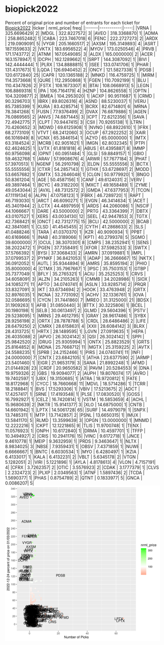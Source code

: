 # biopick2022
Percent of original price and number of entrants for each ticket for [Biopick2022](https://twitter.com/hashtag/Biopick2022)
|ticker |  nrml_price| freq|
|:------|-----------:|----:|
|VRNA   | 325.6696429|    2|
|MDGL   | 322.8227572|    3|
|AVEO   | 318.3368870|    1|
|ADMA   | 258.8652482|    1|
|CABA   | 223.7467018|    6|
|FENC   | 222.2727273|    2|
|ARDX   | 219.0909091|    5|
|VYGR   | 205.1660517|    2|
|AXSM   | 195.3149893|    4|
|ASRT   | 187.1559633|    2|
|VKTX   | 183.6956522|    4|
|MYOV   | 173.0250546|    4|
|PRVB   | 171.1743772|    2|
|ATNM   | 167.0549085|    3|
|ALDX   | 165.0000000|    2|
|ACER   | 163.1578947|    1|
|DCPH   | 162.1289662|    1|
|SRPT   | 144.3087092|    1|
|BIVI   | 142.4444444|    1|
|PLRX   | 134.8888815|    1|
|ISEE   | 133.0741706|    1|
|PHAR   | 131.4317673|    1|
|LQDA   | 126.6940452|    2|
|ONCY   | 121.5827338|    1|
|PDSB   | 120.6172840|   25|
|CAPR   | 120.1365188|    2|
|MNKD   | 116.4759725|    1|
|MIRM   | 114.3573668|    1|
|QURE   | 112.2950868|    1|
|FGEN   | 110.7092199|    1|
|BLU    | 110.4347826|    2|
|FSTX   | 108.1673307|    8|
|BTAI   | 108.0668913|    5|
|LEGN   | 106.8869318|    1|
|IPA    | 106.7164179|    4|
|HZNP   | 104.8626558|    1|
|OPTN   | 104.3209877|    2|
|BMEA   | 104.2953020|    1|
|ACXP   |  90.9511687|    1|
|CRMD   |  90.3296703|    1|
|IBRX   |  89.8026316|    4|
|ASND   |  88.5230037|    1|
|VERU   |  85.7385399|    1|
|KURA   |  83.4285714|    1|
|BCRX   |  82.6714801|    6|
|MRNA   |  78.3841268|    1|
|FUSN   |  77.9376499|    2|
|DVAX   |  76.6879886|    1|
|AGEN   |  76.0869565|    2|
|ANVS   |  74.6871445|    3|
|ICPT   |  72.6212356|    1|
|SAVA   |  72.4942775|    7|
|CLPT   |  70.9447415|    3|
|CSII   |  70.9265138|    1|
|LTRN   |  70.4260652|    3|
|MDWD   |  69.6125908|    1|
|NVNO   |  68.8922610|    1|
|IFRX   |  68.2773109|    1|
|VTVT   |  68.2412060|    3|
|OCUP   |  67.2922252|    3|
|XAIR   |  66.1016949|    8|
|VCNX   |  65.3846154|    1|
|AZYO   |  65.0000000|    1|
|IMTX   |  63.3184524|    2|
|MCRB   |  62.9051621|    1|
|IMGN   |  62.8032345|    1|
|PTPI   |  62.4624625|    1|
|LVTX   |  61.8181818|    4|
|ABUS   |  61.4395887|    8|
|IMMP   |  60.9756098|    4|
|OPNT   |  60.0951484|    1|
|GLSI   |  59.8849157|    1|
|GBIO   |  59.4632768|    1|
|ARAV   |  57.9908676|    4|
|ARWR   |  57.7677184|    3|
|PHAT   |  57.3970513|    1|
|NGENF  |  56.2910798|    2|
|ELDN   |  55.5555556|    3|
|BCTX   |  55.5555556|    3|
|CTXR   |  54.2857143|    1|
|GTHX   |  53.6728697|    2|
|MODD   |  53.6657682|    1|
|GMTX   |  53.2646048|    1|
|CLGN   |  50.9779920|    1|
|BNGO   |  50.8361204|    1|
|AGE    |  50.4587156|    1|
|CANF   |  49.6124031|    2|
|VERV   |  49.3897464|    1|
|BCYC   |  49.3182200|    1|
|MXCT   |  49.1658489|    1|
|ZYME   |  49.0543044|    2|
|AVXL   |  48.7312572|    2|
|GMDA   |  47.6377953|    7|
|TCON   |  47.1119134|    6|
|ALPN   |  47.0758123|    1|
|FBRX   |  46.7289720|    1|
|RAPT   |  46.7193030|    1|
|ARCT   |  46.6090271|    1|
|EVGN   |  46.3414634|    1|
|ACET   |  45.3401944|    2|
|LCTX   |  44.4897959|    1|
|ARDS   |  44.2060086|    1|
|NSCIF  |  44.1066667|    1|
|DARE   |  43.5000000|    2|
|PRTG   |  43.3364399|    7|
|DBTX   |  43.0107527|    1|
|XERS   |  43.0034130|   12|
|SEEL   |  42.9447853|    3|
|TGTX   |  42.7368421|    9|
|ONCT   |  42.7312775|   15|
|BCLI   |  42.5000000|    2|
|BCAB   |  42.3841081|    1|
|CLSD   |  41.4545455|    2|
|CYTH   |  41.2868633|    2|
|SLS    |  41.0488246|    1|
|TARA   |  41.0370370|    1|
|KZR    |  40.9090934|    1|
|PPBT   |  40.6169666|    1|
|INAB   |  40.3189066|    1|
|KPTI   |  40.2799378|    5|
|SGMO   |  39.6000000|    7|
|OCUL   |  38.3070301|    8|
|CMPS   |  38.2352941|    1|
|SENS   |  38.2022472|    1|
|PGEN   |  37.7358491|    1|
|XFOR   |  37.5982533|    3|
|SWTX   |  37.5766392|    1|
|BYSI   |  37.3068433|    2|
|AMRN   |  37.0919881|    1|
|IMPL   |  37.0799537|    2|
|PYNKF  |  36.8421053|    1|
|ADAP   |  36.2666667|   15|
|NKTX   |  36.0912052|    1|
|AUTL   |  35.9344894|    9|
|AMRS   |  35.8595194|    2|
|PHIO   |  35.8000000|    4|
|CTMX   |  35.7967667|    1|
|IPSC   |  35.7503153|    1|
|GTBP   |  35.7377049|    1|
|BFLY   |  35.2765321|    1|
|ACIU   |  35.2525253|    1|
|CRVS   |  34.6058091|    3|
|ALZN   |  34.2105263|    1|
|CMMB   |  34.2028986|    1|
|SIOX   |  34.1085271|   11|
|APTO   |  34.0740741|    8|
|ASLN   |  33.9285714|    2|
|PRQR   |  33.8327091|    3|
|IKT    |  33.6734694|    2|
|HOOK   |  33.4763948|    2|
|GRTX   |  32.8976035|    1|
|NCNA   |  32.7731092|    1|
|ACHV   |  32.1336761|    1|
|IOVA   |  32.0586695|    1|
|CYCN   |  31.7441860|    7|
|MREO   |  31.3125000|   21|
|BDSX   |  31.1909263|    1|
|AFIB   |  31.0850440|    3|
|BTTX   |  30.3225806|    1|
|BCEL   |  30.1980198|    1|
|SELB   |  30.0613497|    2|
|GLMD   |  29.5604396|    1|
|PSTV   |  29.5238095|    1|
|MRNS   |  29.4612795|    1|
|GRAY   |  28.9617486|    1|
|SYBX   |  28.9256198|    2|
|ORTX   |  28.7878788|    5|
|CRDL   |  28.6486486|    2|
|LIFE   |  28.6479250|    2|
|CMRX   |  28.6158631|    4|
|XXII   |  28.6084142|    3|
|BLRX   |  28.4313725|    1|
|HRTX   |  28.1489595|    1|
|LGVN   |  27.0919635|    1|
|HEPA   |  26.4035088|    2|
|APVO   |  26.3024142|    3|
|QSI    |  26.3024142|    1|
|SPPI   |  25.9842520|    2|
|DRUG   |  25.9305994|    1|
|ONTX   |  25.8823529|    1|
|GRTS   |  25.8164852|    8|
|MDNA   |  25.7668712|   11|
|MGTX   |  25.3159225|    2|
|AVTX   |  24.5588235|    1|
|SPRB   |  24.2152466|    1|
|PIRS   |  24.0740741|   11|
|INFI   |  24.0000000|    7|
|CNTX   |  23.6842105|    1|
|ATHA   |  23.6377590|    2|
|ARMP   |  23.5401460|    1|
|EIGR   |  21.9653179|    3|
|SANA   |  21.8992248|    1|
|AFMD   |  21.0144928|   23|
|CRDF   |  20.9650582|    3|
|PAVM   |  20.5284553|    9|
|DNA    |  19.9759326|    2|
|GBS    |  19.9094077|    2|
|AUPH   |  19.8076074|   17|
|AVRO   |  19.7402597|    1|
|UBX    |  19.3150685|    1|
|ATRA   |  18.9720812|    1|
|FATE   |  18.8172968|    1|
|CYCC   |  18.7660668|   11|
|MDVL   |  18.5714286|    1|
|TCRR   |  18.2188841|    1|
|BVS    |  17.5293306|    1|
|VBIV   |  17.5213675|    2|
|ADCT   |  17.4257417|    1|
|SRNE   |  17.4193548|    1|
|PLSE   |  17.0830520|    1|
|GOSS   |  16.7992927|    1|
|CELZ   |  16.7420814|    1|
|VSTM   |  16.5853659|    4|
|ACHL   |  15.9680639|    2|
|NKTR   |  15.9141377|    3|
|XLO    |  14.6875000|    1|
|CNTB   |  14.6601942|    1|
|LPTX   |  14.5061728|   65|
|SURF   |  14.4979079|    1|
|SNPX   |  13.7485311|    1|
|MTP    |  13.7142857|    2|
|PSNL   |  13.6650315|    1|
|IMUX   |  13.5841170|    5|
|RLMD   |  13.3599639|    3|
|OPGN   |  13.0000000|    1|
|MNMD   |  12.2222216|    1|
|CKPT   |  12.1221865|    9|
|TLIS   |  11.9700748|    1|
|TENX   |  11.0576923|    1|
|ONPH   |  10.6172840|    1|
|DRMA   |  10.4597701|    1|
|TFFP   |  10.3494927|    2|
|CRIS   |  10.2941176|   15|
|VINC   |   9.6172718|    1|
|JNCE   |   9.4610778|    1|
|MEIP   |   9.3632959|    1|
|PRDS   |   9.3463647|    1|
|NLTX   |   8.9834025|    3|
|NBSE   |   7.9359431|    1|
|OBSV   |   7.4371859|    1|
|NUWE   |   6.6666667|    1|
|BNTC   |   6.6030534|    1|
|MYO    |   6.4280497|    1|
|KZIA   |   6.4133017|    1|
|KALA   |   6.4132231|    2|
|VBLT   |   5.6345178|    2|
|VTGN   |   5.1282051|    2|
|VIRI   |   5.1221896|    1|
|AYLA   |   4.8178613|    4|
|VLON   |   4.7157191|    4|
|CFRX   |   3.7262357|    2|
|OTIC   |   3.5576923|    2|
|CDAK   |   3.1777379|    1|
|CLVS   |   2.2324723|    2|
|PLXP   |   2.0349563|    1|
|ATNF   |   1.5897436|    2|
|TCDA   |   1.5690377|    1|
|PHAS   |   0.8754789|    2|
|QTNT   |   0.1833977|    5|
|GNCA   |   0.0086207|    5|
![retvspicks](biopicks.png?raw=true)
